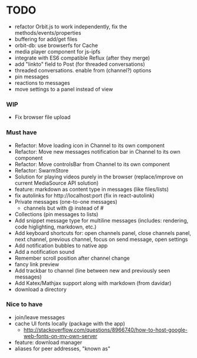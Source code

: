# TODO

- refactor Orbit.js to work independently, fix the methods/events/properties
- buffering for add/get files
- orbit-db: use browserfs for Cache
- media player component for js-ipfs
- integrate with ES6 compatible Reflux (after they merge)
- add "linkto" field to Post (for threaded conversations)
- threaded conversations. enable from (channel?) options
- pin messages
- reactions to messages
- move settings to a panel instead of view

### WIP
- Fix browser file upload

### Must have
- Refactor: Move loading icon in Channel to its own component
- Refactor: Move new messages notification bar in Channel to its own component
- Refactor: Move controlsBar from Channel to its own component
- Refactor: SwarmStore
- Solution for playing videos purely in the browser (replace/improve on current MediaSource API solution)
- feature: markdown as content type in messages (like files/lists)
- fix autolinks for http://localhost:port (fix in react-autolink)
- Private messages (one-to-one messages)
    + channels but with @ instead of #
- Collections (pin messages to lists)
- Add snippet message type for multiline messages (includes: rendering, code higlighting, markdown, etc.)
- Add keyboard shortcuts for: open channels panel, close channels panel, next channel, previous channel, focus on send message, open settings
- Add notification bubbles to native app
- Add a notification sound
- Remember scroll position after channel change
- fancy link preview
- Add trackbar to channel (line between new and previously seen messages)
- Add Katex/Mathjax support along with markdown (from davidar)
- download a directory

### Nice to have
- join/leave messages
- cache UI fonts locally (package with the app)
  + http://stackoverflow.com/questions/8966740/how-to-host-google-web-fonts-on-my-own-server
- feature: download manager
- aliases for peer addresses, "known as"

